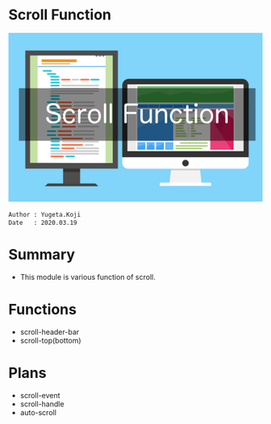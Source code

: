 Scroll Function
==

![title-banner](docs/banner.png)


```
Author : Yugeta.Koji
Date   : 2020.03.19
```

# Summary
- This module is various function of scroll.

# Functions
- scroll-header-bar
- scroll-top(bottom)


# Plans
- scroll-event
- scroll-handle
- auto-scroll

